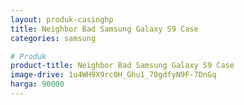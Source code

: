 ```yaml
---
layout: produk-casinghp
title: Neighbor Bad Samsung Galaxy S9 Case
categories: samsung

# Produk
product-title: Neighbor Bad Samsung Galaxy S9 Case
image-drive: 1u4WH9X9rc0H_Ghu1_70gdfyN9F-7DnGq
harga: 90000
---
```

